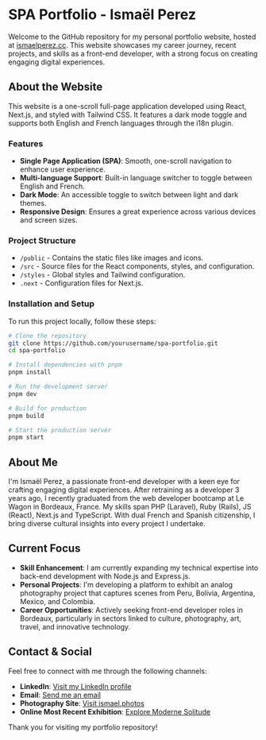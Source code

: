# SPA Portfolio - Ismaël Perez

Welcome to the GitHub repository for my personal portfolio website, hosted at [ismaelperez.cc](https://ismaelperez.cc). This website showcases my career journey, recent projects, and skills as a front-end developer, with a strong focus on creating engaging digital experiences.

## About the Website

This website is a one-scroll full-page application developed using React, Next.js, and styled with Tailwind CSS. It features a dark mode toggle and supports both English and French languages through the i18n plugin.

### Features

- **Single Page Application (SPA)**: Smooth, one-scroll navigation to enhance user experience.
- **Multi-language Support**: Built-in language switcher to toggle between English and French.
- **Dark Mode**: An accessible toggle to switch between light and dark themes.
- **Responsive Design**: Ensures a great experience across various devices and screen sizes.

### Project Structure

- `/public` - Contains the static files like images and icons.
- `/src` - Source files for the React components, styles, and configuration.
- `/styles` - Global styles and Tailwind configuration.
- `.next` - Configuration files for Next.js.

### Installation and Setup

To run this project locally, follow these steps:

```bash
# Clone the repository
git clone https://github.com/yourusername/spa-portfolio.git
cd spa-portfolio

# Install dependencies with pnpm
pnpm install

# Run the development server
pnpm dev

# Build for production
pnpm build

# Start the production server
pnpm start
```

## About Me

I'm Ismaël Perez, a passionate front-end developer with a keen eye for crafting engaging digital experiences. After retraining as a developer 3 years ago, I recently graduated from the web developer bootcamp at Le Wagon in Bordeaux, France. My skills span PHP (Laravel), Ruby (Rails), JS (React), Next.js and TypeScript. With dual French and Spanish citizenship, I bring diverse cultural insights into every project I undertake.

## Current Focus

- **Skill Enhancement**: I am currently expanding my technical expertise into back-end development with Node.js and Express.js.
- **Personal Projects**: I'm developing a platform to exhibit an analog photography project that captures scenes from Peru, Bolivia, Argentina, Mexico, and Colombia.
- **Career Opportunities**: Actively seeking front-end developer roles in Bordeaux, particularly in sectors linked to culture, photography, art, travel, and innovative technology.

## Contact & Social

Feel free to connect with me through the following channels:

- **LinkedIn**: [Visit my LinkedIn profile](https://linkedin.com/in/ismael-jhri)
- **Email**: [Send me an email](mailto:ismael.jouhari@gmail.com)
- **Photography Site**: [Visit ismael.photos](https://ismael.photos)
- **Online Most Recent Exhibition**: [Explore Moderne Solitude](https://modernesolitude.fr)

Thank you for visiting my portfolio repository!
